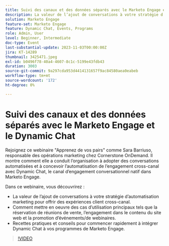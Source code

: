 ```yaml
---
title: Suivi des canaux et des données séparés avec le Marketo Engage et le Dynamic Chat
description: La valeur de l’ajout de conversations à votre stratégie d’automatisation marketing pour offrir des expériences client cross-canal.  Comment mettre en oeuvre des cas d’utilisation principaux tels que la réservation de réunions de vente, l’engagement dans le contenu du site web et la promotion d’événements/de webinaires.  Recettes pratiques et conseils pour commencer rapidement à intégrer Dynamic Chat à vos programmes de Marketo Engage.
solution: Marketo Engage
feature-set: Marketo Engage
feature: Dynamic Chat, Events, Programs
role: Admin, User
level: Beginner, Intermediate
doc-type: Event
last-substantial-update: 2023-11-03T00:00:00Z
jira: KT-14289
thumbnail: 3425471.jpeg
exl-id: b0496f78-40a4-4607-8c1c-5199e43fdb43
duration: 3003
source-git-commit: 9a297cda953d4414131657f9ac84580aea0eabeb
workflow-type: tm+mt
source-wordcount: '172'
ht-degree: 0%

---
```


# Suivi des canaux et des données séparés avec le Marketo Engage et le Dynamic Chat

Rejoignez ce webinaire &quot;Apprenez de vos pairs&quot; comme Sara Barriuso, responsable des opérations marketing chez Cornerstone OnDemand. Il montre comment elle a conduit l’organisation à adopter des conversations automatisées et à concevoir l’automatisation de l’engagement cross-canal avec Dynamic Chat, le canal d’engagement conversationnel natif dans Marketo Engage.

Dans ce webinaire, vous découvrirez :

* La valeur de l’ajout de conversations à votre stratégie d’automatisation marketing pour offrir des expériences client cross-canal.
* Comment mettre en oeuvre des cas d’utilisation principaux tels que la réservation de réunions de vente, l’engagement dans le contenu du site web et la promotion d’événements/de webinaires.
* Recettes pratiques et conseils pour commencer rapidement à intégrer Dynamic Chat à vos programmes de Marketo Engage.

>[!VIDEO](https://video.tv.adobe.com/v/3425471/?learn=on)
